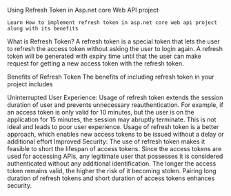 Using Refresh Token in Asp.net core Web API project

    Learn How to implement refresh token in asp.net core web api project along with its benefits
    
    
What is Refresh Token?
	A refresh token is a special token that lets the user to refresh the access token without asking the user to login again. A refresh token will be generated with expiry time until that the user can make request for getting a new access token with the refresh token.
  
Benefits of Refresh Token
	The benefits of including refresh token in your project includes 

Uninterrupted User Experience:
	Usage of refresh token extends the session duration of user and prevents unnecessary reauthentication. For example, if an access token is only valid for 10 minutes, but the user is on the application for 15 minutes, the session may abruptly terminate. This is not ideal and leads to poor user experience. Usage of refresh token is a better approach, which enables new access tokens to be issued without a delay or additional effort
Improved Security:
	The use of refresh token makes it feasible to short the lifespan of access tokens. Since the access tokens are used for accessing APIs, any legitimate user that possesses it is considered authenticated without any additional identification. The longer the access token remains valid, the higher the risk of it becoming stolen. Pairing long duration of refresh tokens and short duration of access tokens enhances security.

